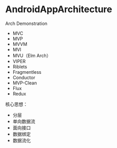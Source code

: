 # AndroidAppArchitecture
Arch Demonstration


- MVC
- MVP
- MVVM
- MVI
- MVU（Elm Arch）
- VIPER
- Riblets
- Fragmentless
- Conductor
- MVP-Clean
- Flux
- Redux


核心思想：
- 分层
- 单向数据流
- 面向接口
- 数据绑定
- 数据流化